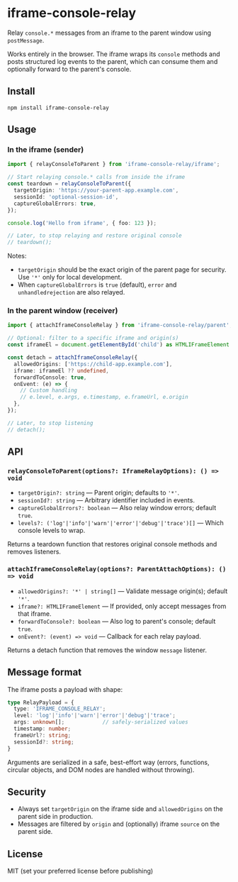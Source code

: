 # iframe-console-relay

Relay `console.*` messages from an iframe to the parent window using `postMessage`.

Works entirely in the browser. The iframe wraps its `console` methods and posts structured log events to the parent, which can consume them and optionally forward to the parent's console.

## Install

```
npm install iframe-console-relay
```

## Usage

### In the iframe (sender)

```ts
import { relayConsoleToParent } from 'iframe-console-relay/iframe';

// Start relaying console.* calls from inside the iframe
const teardown = relayConsoleToParent({
  targetOrigin: 'https://your-parent-app.example.com',
  sessionId: 'optional-session-id',
  captureGlobalErrors: true,
});

console.log('Hello from iframe', { foo: 123 });

// Later, to stop relaying and restore original console
// teardown();
```

Notes:
- `targetOrigin` should be the exact origin of the parent page for security. Use `'*'` only for local development.
- When `captureGlobalErrors` is `true` (default), `error` and `unhandledrejection` are also relayed.

### In the parent window (receiver)

```ts
import { attachIframeConsoleRelay } from 'iframe-console-relay/parent';

// Optional: filter to a specific iframe and origin(s)
const iframeEl = document.getElementById('child') as HTMLIFrameElement | null;

const detach = attachIframeConsoleRelay({
  allowedOrigins: ['https://child-app.example.com'],
  iframe: iframeEl ?? undefined,
  forwardToConsole: true,
  onEvent: (e) => {
    // Custom handling
    // e.level, e.args, e.timestamp, e.frameUrl, e.origin
  },
});

// Later, to stop listening
// detach();
```

## API

### `relayConsoleToParent(options?: IframeRelayOptions): () => void`
- `targetOrigin?: string` — Parent origin; defaults to `'*'`.
- `sessionId?: string` — Arbitrary identifier included in events.
- `captureGlobalErrors?: boolean` — Also relay window errors; default `true`.
- `levels?: ('log'|'info'|'warn'|'error'|'debug'|'trace')[]` — Which console levels to wrap.

Returns a teardown function that restores original console methods and removes listeners.

### `attachIframeConsoleRelay(options?: ParentAttachOptions): () => void`
- `allowedOrigins?: '*' | string[]` — Validate message origin(s); default `'*'`.
- `iframe?: HTMLIFrameElement` — If provided, only accept messages from that iframe.
- `forwardToConsole?: boolean` — Also log to parent's console; default `true`.
- `onEvent?: (event) => void` — Callback for each relay payload.

Returns a detach function that removes the window `message` listener.

## Message format

The iframe posts a payload with shape:

```ts
type RelayPayload = {
  type: 'IFRAME_CONSOLE_RELAY';
  level: 'log'|'info'|'warn'|'error'|'debug'|'trace';
  args: unknown[];            // safely-serialized values
  timestamp: number;
  frameUrl?: string;
  sessionId?: string;
}
```

Arguments are serialized in a safe, best-effort way (errors, functions, circular objects, and DOM nodes are handled without throwing).

## Security

- Always set `targetOrigin` on the iframe side and `allowedOrigins` on the parent side in production.
- Messages are filtered by `origin` and (optionally) iframe `source` on the parent side.

## License

MIT (set your preferred license before publishing)

